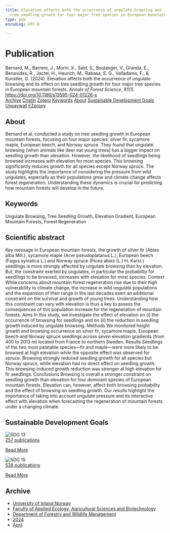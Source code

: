 ```yaml
---
title: Elevation affects both the occurrence of ungulate browsing and its effect on
  tree seedling growth for four major tree species in European mountain forests
type: pub
encoding: UTF-8

---
```

<h1>Publication</h1>
<article id="csl-bib-container-2EF3W9EE" class="csl-bib-container">
  <div class="csl-bib-body"> <div class="csl-entry">Bernard, M., Barrere, J., Morin, X., Saïd, S., Boulanger, V., Granda, E., Benavides, R., Jactel, H., Heurich, M., Rabasa, S. G., Valladares, F., &#38; Kunstler, G. (2024). Elevation affects both the occurrence of ungulate browsing and its effect on tree seedling growth for four major tree species in European mountain forests. <i>Annals of Forest Science</i>, <i>81</i>(1). <a href="https://doi.org/10.1186/s13595-024-01226-x">https://doi.org/10.1186/s13595-024-01226-x</a></div> </div>
  <div class="csl-bib-buttons">
    <a href="#taxonomy-article-2EF3W9EE" alt="archive" class="csl-bib-button">Archive</a>
    <a href="https://app.cristin.no/results/show.jsf?id=2259227" alt="Cristin" class="csl-bib-button">Cristin</a>
    <a href="http://zotero.org/groups/5881554/items/2EF3W9EE" alt="Zotero" class="csl-bib-button">Zotero</a>
    <a href="#keywords-article-2EF3W9EE" alt="keywords" class="csl-bib-button">Keywords</a>
    <a href="#about-article-2EF3W9EE" alt="about_pub" class="csl-bib-button">About</a>
    <a href="#sdg-article-2EF3W9EE" alt="sdg" class="csl-bib-button">Sustainable Development Goals</a>
    <a href="https://annforsci.biomedcentral.com/counter/pdf/10.1186/s13595-024-01226-x" alt="Unpaywall" class="csl-bib-button">Unpaywall</a>
    <a href="https://annforsci.biomedcentral.com/counter/pdf/10.1186/s13595-024-01226-x" alt="EZproxy" class="csl-bib-button">EZproxy</a>
  </div>
  <div id="csl-bib-meta-container-2EF3W9EE"></div>
</article>
<div id="csl-bib-meta-2EF3W9EE" class="csl-bib-meta">
  <article id="about-article-2EF3W9EE" class="about_pub-article">
    <h1>About</h1>
    Bernard et al. conducted a study on tree seedling growth in European mountain forests, focusing on four major species: silver fir, sycamore maple, European beech, and Norway spruce. They found that ungulate browsing (when animals like deer eat young trees) has a bigger impact on seedling growth than elevation. However, the likelihood of seedlings being browsed increases with elevation for most species. This browsing significantly reduces growth for all species except Norway spruce. The study highlights the importance of considering the pressure from wild ungulates, especially as their populations grow and climate change affects forest regeneration. Understanding these dynamics is crucial for predicting how mountain forests will develop in the future.
  </article>
  <article id="keywords-article-2EF3W9EE" class="keywords-article">
    <h1>Keywords</h1>
    Ungulate Browsing, Tree Seedling Growth, Elevation Gradient, European Mountain Forests, Forest Regeneration
  </article>
  <article id="abstract-article-2EF3W9EE" class="abstract-article">
    <h1>Scientific abstract</h1>
    Key message In European mountain forests, the growth of silver fir (Abies alba Mill.), sycamore maple (Acer pseudoplatanus L.), European beech (Fagus sylvatica L.) and Norway spruce (Picea abies (L.) H. Karst.) seedlings is more strongly affected by ungulate browsing than by elevation. But, the constraint exerted by ungulates, in particular the probability for seedlings to be browsed, increases with elevation for most species. Context While concerns about mountain forest regeneration rise due to their high vulnerability to climate change, the increase in wild ungulate populations and the expansion of their range in the last decades exert an additional constraint on the survival and growth of young trees. Understanding how this constraint can vary with elevation is thus a key to assess the consequences of this population increase for the regeneration of mountain forests. Aims In this study, we investigate the effect of elevation on (i) the occurrence of browsing for seedlings and on (ii) the reduction in seedling growth induced by ungulate browsing. Methods We monitored height growth and browsing occurrence on silver fir, sycamore maple, European beech and Norway spruce seedlings across seven elevation gradients (from 400 to 2013 m) located from France to northern Sweden. Results Seedlings of the two most palatable species—fir and maple—were more likely to be browsed at high elevation while the opposite effect was observed for spruce. Browsing strongly reduced seedling growth for all species but Norway spruce, while elevation had no direct effect on seedling growth. This browsing-induced growth reduction was stronger at high elevation for fir seedlings. Conclusions Browsing is overall a stronger constraint on seedling growth than elevation for four dominant species of European mountain forests. Elevation can, however, affect both browsing probability and the effect of browsing on seedling growth. Our results highlight the importance of taking into account ungulate pressure and its interactive effect with elevation when forecasting the regeneration of mountain forests under a changing climate.
  </article>
  <article id="sdg-article-2EF3W9EE" class="sdg-article">
    <h1>Sustainable Development Goals</h1>
    <div class="sdg-container"><div id="sdg13" class="sdg">
        <img src="{{< params subfolder >}}images/sdg/sdg13_en.png" class="image" alt="SDG 13">
        <div class="sdg-overlay">
          <a href="{{< params subfolder >}}en/archive/?sdg=13#archive" class="sdg-publication-count"><span>257</span> publications</a>
          <p><a href="https://sdgs.un.org/goals/goal13" class="sdg-read-more">Read More</a></p>
        </div>
      </div> <div id="sdg15" class="sdg">
        <img src="{{< params subfolder >}}images/sdg/sdg15_en.png" class="image" alt="SDG 15">
        <div class="sdg-overlay">
          <a href="{{< params subfolder >}}en/archive/?sdg=15#archive" class="sdg-publication-count"><span>538</span> publications</a>
          <p><a href="https://sdgs.un.org/goals/goal15" class="sdg-read-more">Read More</a></p>
        </div>
      </div></div>
  </article>
  <article id="taxonomy-article-2EF3W9EE" class="taxonomy-article">
    <h1>Archive</h1>
    <ul>
      <li><a href="{{< params subfolder >}}en/archive/?key=3DCRN523">University of Inland Norway</a></li>
      <li><a href="{{< params subfolder >}}en/archive/?key=T77LXH6D">Faculty of Applied Ecology, Agricultural Sciences and Biotechnology</a></li>
      <li><a href="{{< params subfolder >}}en/archive/?key=7TRARPE3">Department of Forestry and Wildlife Management</a></li>
      <li><a href="{{< params subfolder >}}en/archive/?key=A4XX8HDP">2024</a></li>
      <li><a href="{{< params subfolder >}}en/archive/?key=KY9TTFZF">April</a></li>
    </ul>
  </article>
</div>
